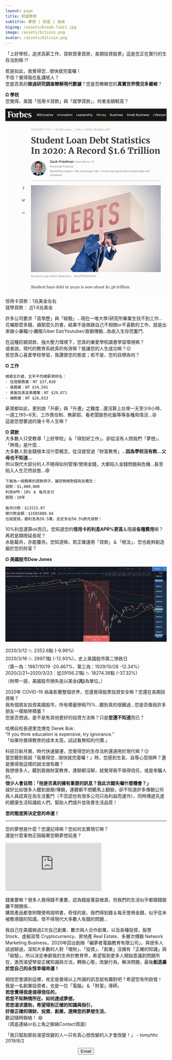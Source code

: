 ```yaml
---
layout: page
title: 財富教育
subtitle: 夢想 | 財富 | 自由
bigimg: /assets/break-limit.jpg
image: /assets/bitcoin.png
avatar: /assets/bitcoin.png
---
```


「上好學校，追求高薪工作，貸款買車買房，長期投資股票」這是您正在實行的生存法則嘛 :interrobang:

若是如此，我覺得您...很快就完蛋囉！  
不信？覺得我在亂講唬人？  
您是否真的<b>做過研究調查瞭解現代數據</b>？您是否瞭解您的<b>真實世界情況多嚴峻</b>？

<b>Ω 學校</b>  
您覺得，美國「信用卡貸款」與「就學貸款」，何者金額較高？

![student-debt](/assets/student-debt.png)

信用卡貸款：1兆美金左右  
就學貸款： 近1.6兆美金

許多公司要求「高學歷」與「經驗」...現在一堆大學/研究所畢業生找不到工作...  
花囉那麼多錢，讀那麼久的書，結果不是做跟自己不相關or不喜歡的工作，就是出來做小兼職/小攤販/Uber Eat/Youtuber/直銷傳銷...為收入生存而奮鬥．

在這種巨額貸款、強大壓力環境下，您真的樂愛學校讀書學習環境嘛？  
或者說，現代的教育系統真的有效嘛？能讓您的人生成功嘛？:confused:  
若您真心喜愛學校學習，我讚賞您的態度；若不是，您的目標為何？

<b>Ω 工作</b>  
```
根據主計處，全年平均總薪資排名：  
- 住宿服務業：NT $37,020  
- 餐館業：NT $34,591  
- 美髮及美容美體業：NT $29,071  
- 補教業：NT $26,033
```

薪資都如此，更別說「升薪」與「升遷」之難度...還沒算上台灣一天至少8小時、一週工作5~6天、工作責任制、無薪假、看老闆臉色吃飯等等各種鳥情況...:weary:  
這是您想要過的幾十年人生嘛？

<b>Ω 貸款</b>  
大多數人只受教導「上好學校」＆「得到好工作」，卻從沒有人問我們「夢想」、「熱情」是什麼...  
大多數人對金錢根本沒什麼概念，從沒接受過「財富教育」...<b>因為學校沒有教...父母也不知道...</b>  
所以現代大部分的人不曉得如何管理/使用金錢，大都陷入金錢問題與危機...甚至陷入人生茫然狀態...:fearful:  

```
下面為一個簡單的貸款例子，讓您稍微對錢有些概念：  
貸款：$1,000,000  
利息APR：10% ＆ 每月支付  
期限：10年  

每月付款：$13215.07  
總付款金額：$1585808.84  
也就是說，總利息為58.5萬，足足多出58.5%原先貸款！ 
```

10%利息還算ok而已，您知道您的<b>信用卡的利息APR%更高</b>＆隱藏<b>各種費用</b>嘛？再若是期限延長呢？  
水能載舟，亦能覆舟。您知道嘛，若正確運用「貸款」＆「稅法」，您也能夠創造屬於您的財富？

<b>Ω 美國股市Dow Jones</b>  

![stock-indicate](/assets/stock-indicate.png)

2020/3/12 :chart_with_downwards_trend: 2352.6點 (-9.99%)  
2020/3/16 :chart_with_downwards_trend: 2997.1點 (-12.93%)，史上美國股市第二慘跌日  
（第一為：1987/10/19 -20.467%、第三為：1929/10/28 -12.34%）  
2020/2/21~2020/3/23：從29156.21點 :chart_with_downwards_trend: 18274.36點 (-37.32%)  
（附帶一提，美國股市損失是以美金<b>(兆)</b>為單位。）  

2020年 COVID-19 病毒影響整個世界，您還覺得股票投資安全嘛？您還在長期投資嘛？  
我有個朋友投資美國股市，所有積蓄慘賠75%...聽到真的很難過...您是否像我許多朋友一樣賠慘積蓄？  
您是否想過，是不是有其他更好的投資方法嘛？只是<b>您還不知道</b>而已？

哈佛前校長德里克博克 Derek Bok:  
“If you think education is expensive, try ignorance.”  
「如果你覺得教育的成本太高，試試看無知的代價.」

科技日新月異，時代快速變遷，您覺得您的生存法則還適用於現代嘛？:expressionless:  
當您聽到我說「我覺得您...很快就完蛋囉！」時，您感到生氣、自尊心受挑畔？還是覺得我這樣的說法很有趣？  
我想很多人，聽到我做財富教育，連聊都沒聊，就覺得我不值得信任，或是來騙人的，  
<b>很少人會自問：「他是否真的擁有重要的訊息？我此次錯失囉什麼機會？」</b>  
就好比如很多人聽到直銷/傳銷，連聽都不想聽馬上翻臉，卻不知道許多傳銷公司與人員認真在為生活奮鬥（不否認也有很多公司只為利益而運作），同時傳遞先進的健康生活知識給人們，幫助人們提升並改善生活品質！

<b>您的態度將決定您的命運！</b>

---

您的夢想是什麼？您還記得嘛？您如何去實現它嘛？  
還是什麼事物正阻礙著您朝夢想前進？

<div class="embed-video">
<iframe src="https://www.youtube.com/embed/fMbQUhawOGg" frameborder="0" allow="accelerometer; autoplay; encrypted-media; gyroscope; picture-in-picture" allowfullscreen></iframe>
</div>

錢重要嘛？很多人覺得錢不重要，認為錢是萬惡根源，但我們的生活似乎都跟錢脫離不開關係...  
購買產品都會附贈使用說明書，奇怪的是，我們得到錢＆每天使用金錢，似乎從未被教導錢的知識，怪不得現代大多數人有錢的問題...

我自己在美國做過2次自己創業、數次與人合作創業，以及各種投資，股票 Stock、虛擬貨幣 Cryptocurrency、房地產 Real Estate、多層次傳銷 Network Marketing Business，2020年回台創辦「編夢者電腦教育有限公司」，與很多人談過聊過，深知大多數的人對「理財」、「投資」、「創業」沒擁有「正確的知識」與「經驗」，所以決定奉獻我的生命於教育界，希望幫助更多人開始意識到問題所在，進而渴望學習正確知識與方法，轉換心態，改變行為，解決問題，最後<b>創造屬於您自己的永恆幸福命運！</b>

相信您會讀到這裡，肯定是覺得以上所讀的訊息挺有趣對吧？希望您有所啟發！  
我是一名創業投資者，也是一位「電腦」＆「財富」導師，  
<b>若您覺得我是值得信任的，  
若您不知熱情所在、如何達成夢想，  
若您渴求援助，希望得到正確的知識與指引，  
好做正確的理財、投資、創業，達陣您的夢想生活，</b>  
歡迎隨時聯絡！ :smile:  
（頁底連結or右上角之聯絡Contact頁面）

「我只幫助那些渴望改變的人～只有真心想改變的人才會改變！」 - tomyhhc 2019/8/2 

<!--Button-->
<div style="margin: auto; width: 100%; text-align: center;">
<button  onclick="location.href='mailto:tomy830710@gmail.com';" class="button">Email</button>
</div>
